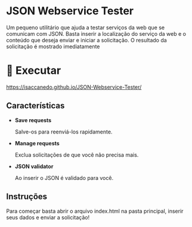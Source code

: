 # JSON Webservice Tester

Um pequeno utilitário que ajuda a testar serviços da web que se comunicam com JSON. Basta inserir a localização do serviço da web e o conteúdo que deseja enviar e iniciar a solicitação. O resultado da solicitação é mostrado imediatamente

# 🏃 Executar

https://isaccanedo.github.io/JSON-Webservice-Tester/

## Características

* __Save requests__

	Salve-os para reenviá-los rapidamente. 
	
* __Manage requests__

	Exclua solicitações de que você não precisa mais.
	
* __JSON validator__

	Ao inserir o JSON é validado para você. 
	
## Instruções

Para começar basta abrir o arquivo index.html na pasta principal, inserir seus dados e enviar a solicitação!

